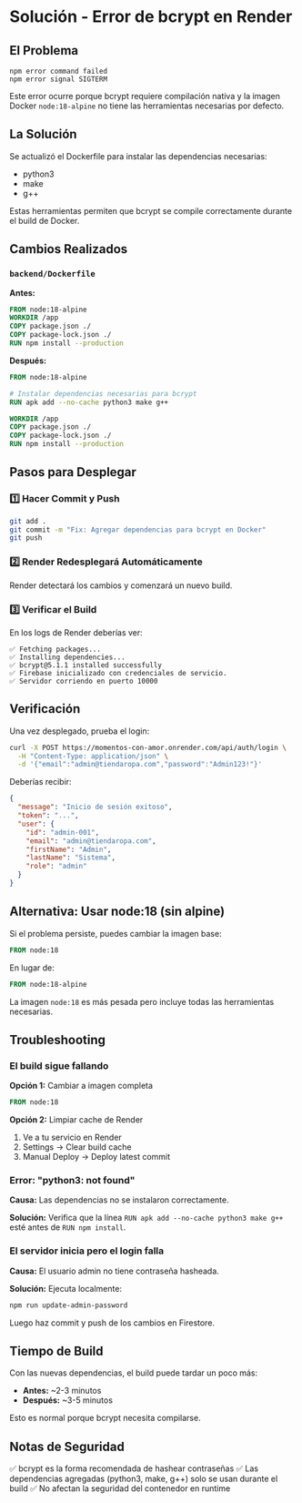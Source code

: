 # Solución - Error de bcrypt en Render

## El Problema

```
npm error command failed
npm error signal SIGTERM
```

Este error ocurre porque bcrypt requiere compilación nativa y la imagen Docker `node:18-alpine` no tiene las herramientas necesarias por defecto.

## La Solución

Se actualizó el Dockerfile para instalar las dependencias necesarias:
- python3
- make
- g++

Estas herramientas permiten que bcrypt se compile correctamente durante el build de Docker.

## Cambios Realizados

### `backend/Dockerfile`

**Antes:**
```dockerfile
FROM node:18-alpine
WORKDIR /app
COPY package.json ./
COPY package-lock.json ./
RUN npm install --production
```

**Después:**
```dockerfile
FROM node:18-alpine

# Instalar dependencias necesarias para bcrypt
RUN apk add --no-cache python3 make g++

WORKDIR /app
COPY package.json ./
COPY package-lock.json ./
RUN npm install --production
```

## Pasos para Desplegar

### 1️⃣ Hacer Commit y Push

```bash
git add .
git commit -m "Fix: Agregar dependencias para bcrypt en Docker"
git push
```

### 2️⃣ Render Redesplegará Automáticamente

Render detectará los cambios y comenzará un nuevo build.

### 3️⃣ Verificar el Build

En los logs de Render deberías ver:

```
✅ Fetching packages...
✅ Installing dependencies...
✅ bcrypt@5.1.1 installed successfully
✅ Firebase inicializado con credenciales de servicio.
✅ Servidor corriendo en puerto 10000
```

## Verificación

Una vez desplegado, prueba el login:

```bash
curl -X POST https://momentos-con-amor.onrender.com/api/auth/login \
  -H "Content-Type: application/json" \
  -d '{"email":"admin@tiendaropa.com","password":"Admin123!"}'
```

Deberías recibir:
```json
{
  "message": "Inicio de sesión exitoso",
  "token": "...",
  "user": {
    "id": "admin-001",
    "email": "admin@tiendaropa.com",
    "firstName": "Admin",
    "lastName": "Sistema",
    "role": "admin"
  }
}
```

## Alternativa: Usar node:18 (sin alpine)

Si el problema persiste, puedes cambiar la imagen base:

```dockerfile
FROM node:18
```

En lugar de:
```dockerfile
FROM node:18-alpine
```

La imagen `node:18` es más pesada pero incluye todas las herramientas necesarias.

## Troubleshooting

### El build sigue fallando

**Opción 1:** Cambiar a imagen completa
```dockerfile
FROM node:18
```

**Opción 2:** Limpiar cache de Render
1. Ve a tu servicio en Render
2. Settings → Clear build cache
3. Manual Deploy → Deploy latest commit

### Error: "python3: not found"

**Causa:** Las dependencias no se instalaron correctamente.

**Solución:** Verifica que la línea `RUN apk add --no-cache python3 make g++` esté antes de `RUN npm install`.

### El servidor inicia pero el login falla

**Causa:** El usuario admin no tiene contraseña hasheada.

**Solución:** Ejecuta localmente:
```bash
npm run update-admin-password
```

Luego haz commit y push de los cambios en Firestore.

## Tiempo de Build

Con las nuevas dependencias, el build puede tardar un poco más:
- **Antes:** ~2-3 minutos
- **Después:** ~3-5 minutos

Esto es normal porque bcrypt necesita compilarse.

## Notas de Seguridad

✅ bcrypt es la forma recomendada de hashear contraseñas
✅ Las dependencias agregadas (python3, make, g++) solo se usan durante el build
✅ No afectan la seguridad del contenedor en runtime
